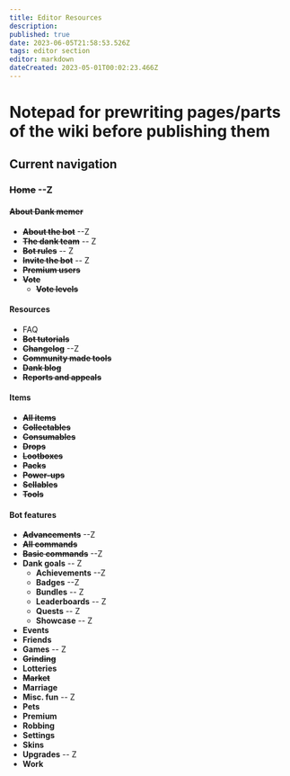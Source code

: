 ```yaml
---
title: Editor Resources
description: 
published: true
date: 2023-06-05T21:58:53.526Z
tags: editor section
editor: markdown
dateCreated: 2023-05-01T00:02:23.466Z
---
```


# Notepad for prewriting pages/parts of the wiki before publishing them

## Current navigation
### ~~Home~~ --Z
#### ~~About Dank memer~~
- ~~**About the bot**~~ --Z
- ~~**The dank team**~~ -- Z
- ~~**Bot rules**~~ -- Z
- ~~**Invite the bot**~~ -- Z
- ~~**Premium users**~~
- ~~**Vote**~~
	- ~~**Vote levels**~~
#### Resources
- FAQ
- ~~**Bot tutorials**~~
- ~~**Changelog**~~ --Z
- ~~**Community made tools**~~
- ~~**Dank blog**~~
- ~~**Reports and appeals**~~
#### Items
- ~~**All items**~~
- ~~**Collectables**~~
- ~~**Consumables**~~
- ~~**Drops**~~
- ~~**Lootboxes**~~
- ~~**Packs**~~
- **~~Power-ups~~**
- ~~**Sellables**~~
- ~~**Tools**~~
#### Bot features
- ~~**Advancements**~~   --Z
- ~~**All commands**~~
- ~~**Basic commands**~~  --Z
- **Dank goals**      -- Z
	- **Achievements**   --Z
	- **Badges**  --Z
	- **Bundles**  -- Z
	- **Leaderboards** -- Z
	- **Quests**  -- Z
	- **Showcase**  -- Z
- **Events**
- **Friends**
- **Games** -- Z
- ~~**Grinding**~~
- **Lotteries**
- ~~**Market**~~
- **Marriage**
- **Misc. fun** -- Z
- **Pets**
- **Premium**
- **Robbing**
- **Settings**
- **Skins**
- **Upgrades** -- Z
- **Work**

